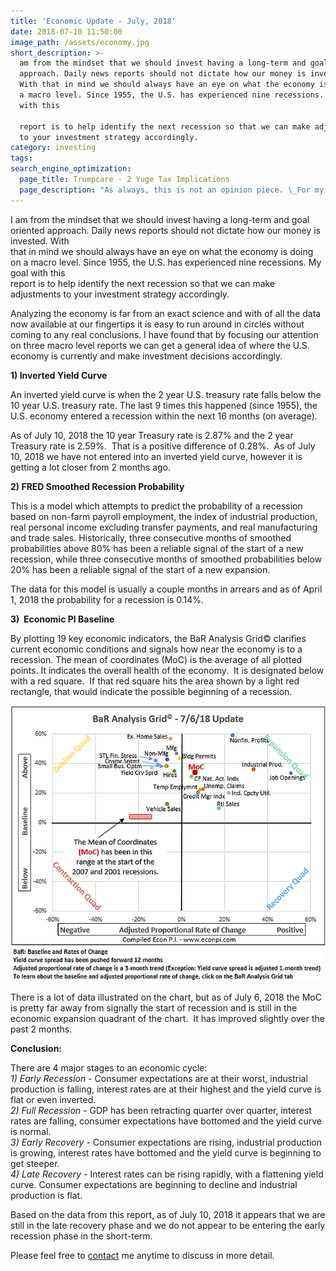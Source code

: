 ```yaml
---
title: 'Economic Update - July, 2018'
date: 2018-07-10 11:50:00
image_path: /assets/economy.jpg
short_description: >-
  am from the mindset that we should invest having a long-term and goal oriented
  approach. Daily news reports should not dictate how our money is invested.
  With that in mind we should always have an eye on what the economy is doing on
  a macro level. Since 1955, the U.S. has experienced nine recessions. My goal
  with this

  report is to help identify the next recession so that we can make adjustments
  to your investment strategy accordingly.
category: investing
tags:
search_engine_optimization:
  page_title: Trumpcare - 2 Yuge Tax Implications
  page_description: "As always, this is not an opinion piece. \_For my full stance on the Better Care Act (BCRA) you'll have to wait for my exclusive Rachel Maddow interview airing soon. \_For now, we can look at the tax implications if the current BCRA is passed through the senate."
---
```


I am from the mindset that we should invest having a long-term and goal oriented approach. Daily news reports should not dictate how our money is invested. With<br>that in mind we should always have an eye on what the economy is doing on a macro level. Since 1955, the U.S. has experienced nine recessions. My goal with this<br>report is to help identify the next recession so that we can make adjustments to your investment strategy accordingly.

Analyzing the economy is far from an exact science and with of all the data now available at our fingertips it is easy to run around in circles without coming to any real conclusions. I have found that by focusing our attention on three macro level reports we can get a general idea of where the U.S. economy is currently and make investment decisions accordingly.&nbsp;

**1) Inverted Yield Curve**

An inverted yield curve is when the 2 year U.S. treasury rate falls below the 10 year U.S. treasury rate. The last 9 times this happened (since 1955), the U.S. economy entered a recession within the next 16 months (on average).

As of July 10, 2018 the 10 year Treasury rate is 2.87% and the 2 year Treasury rate is 2.59%.&nbsp; That is a positive difference of 0.28%.&nbsp; As of July 10, 2018 we have not entered into an inverted yield curve, however it is getting a lot closer from 2 months ago.

**2) FRED Smoothed Recession Probability**&nbsp;

This is a model which attempts to predict the probability of a recession based on non-farm payroll employment, the index of industrial production, real personal income excluding transfer payments, and real manufacturing and trade sales. Historically, three consecutive months of smoothed probabilities above 80% has been a reliable signal of the start of a new recession, while three consecutive months of smoothed probabilities below 20% has been a reliable signal of the start of a new expansion.

The data for this model is usually a couple months in arrears and as of April 1, 2018 the probability for a recession is 0.14%.&nbsp;&nbsp;

**3)&nbsp; Economic PI Baseline**

By plotting 19 key economic indicators, the BaR Analysis Grid&copy; clarifies current economic conditions and signals how near the economy is to a recession. The mean of coordinates (MoC) is the average of all plotted points. It indicates the overall health of the economy.&nbsp; It is designated below with a red square.&nbsp; If that red square hits the area shown by a light red rectangle, that would indicate the possible beginning of a recession.

![](/assets/2018-7-6.png)

There is a lot of data illustrated on the chart, but as of July 6, 2018 the MoC is pretty far away from signally the start of recession and is still in the economic expansion quadrant of the chart.&nbsp; It has improved slightly over the past 2 months.

**Conclusion:**

There are 4 major stages to an economic cycle:<br>*1) Early Recession* - Consumer expectations are at their worst, industrial production is falling, interest rates are at their highest and the yield curve is flat or even inverted.<br>*2) Full Recession* - GDP has been retracting quarter over quarter, interest rates are falling, consumer expectations have bottomed and the yield curve is normal.<br>*3) Early Recovery* - Consumer expectations are rising, industrial production is growing, interest rates have bottomed and the yield curve is beginning to get steeper.<br>*4) Late Recovery* - Interest rates can be rising rapidly, with a flattening yield curve. Consumer expectations are beginning to decline and industrial production is flat.

Based on the data from this report, as of July 10, 2018 it appears that we are still in the late recovery phase and we do not appear to be entering the early recession phase in the short-term.

Please feel free to [contact](/contact/) me anytime to discuss in more detail.
